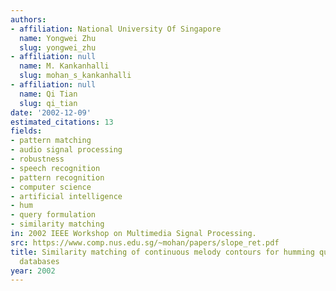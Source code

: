 ```yaml
---
authors:
- affiliation: National University Of Singapore
  name: Yongwei Zhu
  slug: yongwei_zhu
- affiliation: null
  name: M. Kankanhalli
  slug: mohan_s_kankanhalli
- affiliation: null
  name: Qi Tian
  slug: qi_tian
date: '2002-12-09'
estimated_citations: 13
fields:
- pattern matching
- audio signal processing
- robustness
- speech recognition
- pattern recognition
- computer science
- artificial intelligence
- hum
- query formulation
- similarity matching
in: 2002 IEEE Workshop on Multimedia Signal Processing.
src: https://www.comp.nus.edu.sg/~mohan/papers/slope_ret.pdf
title: Similarity matching of continuous melody contours for humming querying of melody
  databases
year: 2002
---
```

